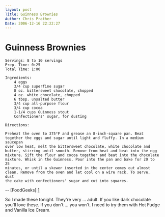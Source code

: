 ```yaml
---
layout: post
Title: Guinness Brownies  
Author: Chris Prather
Date: 2006-12-16 22:22:27
---
```


# Guinness Brownies

    Servings: 8 to 10 servings
    Prep. Time: 0:25
    Total Time: 1:00

    Ingredients:	
        4 eggs
        3/4 cup superfine sugar
        8 oz. bittersweet chocolate, chopped
        4 oz. white chocolate, chopped
        6 tbsp. unsalted butter
        3/4 cup all-purpose flour
        3/4 cup cocoa
        1-1/4 cups Guinness stout
        Confectioners' sugar, for dusting

    Directions:
<code>Preheat the oven to 375&deg;F and grease an 8-inch-square pan. Beat together the eggs and sugar until 
light and fluffy. In a medium saucepan over low heat, melt the bittersweet chocolate, white 
chocolate and butter, stirring until smooth. Remove from heat and beat into the egg mixture. Sift 
the flour and cocoa together and beat into the chocolate mixture. Whisk in the Guinness. Pour into 
the pan and bake for 20 to 25 minutes, or until a skewer inserted in the center comes out almost 
clean. Remove from the oven and let cool on a wire rack. To serve, dust the cake with 
confectioners' sugar and cut into squares. </code>

-- [FoodGeeks] [1]

So I made these tonight. They're very ... adult. If you like dark chocolate you'll love these. If you don't ... you won't. I need to try them with Hot Fudge and Vanilla Ice Cream.

[1]: http://foodgeeks.com/recipes/recipe.phtml?recipe_id=19268
